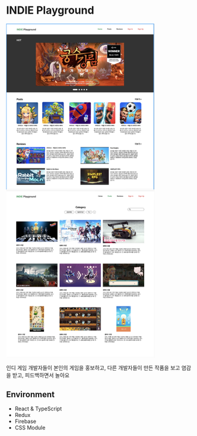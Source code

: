 # INDIE Playground

<div>
  <img src="./img/main.png" width="400"/>
  <img src="./img/posts.png" width="400"/>
</div>

인디 게임 개발자들이 본인의 게임을 홍보하고, 다른 개발자들이 만든 작품을 보고 염감을 받고, 피드백하면서 놀아요

## Environment

- React & TypeScript
- Redux
- Firebase
- CSS Module
